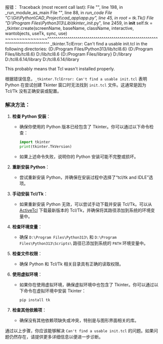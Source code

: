 报错：
Traceback (most recent call last):
  File "<frozen runpy>", line 198, in _run_module_as_main
  File "<frozen runpy>", line 88, in _run_code
  File "C:\Git\Python\CAD_Project\cad_app\app.py", line 45, in <module>
    root = tk.Tk()
  File "D:\Program Files\Python313\Lib\tkinter\__init__.py", line 2459, in __init__
    self.tk = _tkinter.create(screenName, baseName, className, interactive, wantobjects, useTk, sync, use)
              ~~~~~~~~~~~~~~~^^^^^^^^^^^^^^^^^^^^^^^^^^^^^^^^^^^^^^^^^^^^^^^^^^^^^^^^^^^^^^^^^^^^^^^^^^^^^
_tkinter.TclError: Can't find a usable init.tcl in the following directories: 
    {D:/Program Files/Python313/lib/tcl8.6} {D:/Program Files/lib/tcl8.6} D:/lib/tcl8.6 {D:/Program Files/library} D:/library D:/tcl8.6.14/library D:/tcl8.6.14/library



This probably means that Tcl wasn't installed properly.

根据错误信息，`_tkinter.TclError: Can't find a usable init.tcl` 表明 Python 在尝试创建 Tkinter 窗口时无法找到 `init.tcl` 文件。这通常是因为 Tcl/Tk 没有正确安装或配置。

### 解决方法：

1. **检查 Python 安装**：
   - 确保你使用的 Python 版本已经包含了 Tkinter。你可以通过以下命令检查：
     ```python
     import tkinter
     print(tkinter.TkVersion)
     ```
   - 如果上述命令失败，说明你的 Python 安装可能不完整或损坏。

2. **重新安装 Python**：
   - 尝试重新安装 Python，并确保在安装过程中选择了“tcl/tk and IDLE”选项。

3. **手动安装 Tcl/Tk**：
   - 如果重新安装 Python 无效，可以尝试手动下载并安装 Tcl/Tk。可以从 [ActiveTcl](https://www.activestate.com/products/tcl/) 下载最新版本的 Tcl/Tk，并确保将其路径添加到系统的环境变量中。

4. **检查环境变量**：
   - 确保 `D:\Program Files\Python313\` 和 `D:\Program Files\Python313\Scripts\` 路径已添加到系统的 `PATH` 环境变量中。

5. **检查文件权限**：
   - 确保 Python 和 Tcl/Tk 相关目录具有正确的读取权限。

6. **使用虚拟环境**：
   - 如果你在使用虚拟环境，确保虚拟环境中也包含了 Tkinter。你可以通过以下命令在虚拟环境中安装 Tkinter：
     ```sh
     pip install tk
     ```

7. **检查其他依赖项**：
   - 确保没有其他依赖项缺失或冲突，特别是与图形界面相关的库。

通过以上步骤，你应该能够解决 `Can't find a usable init.tcl` 的问题。如果问题仍然存在，请提供更多详细信息以便进一步诊断。